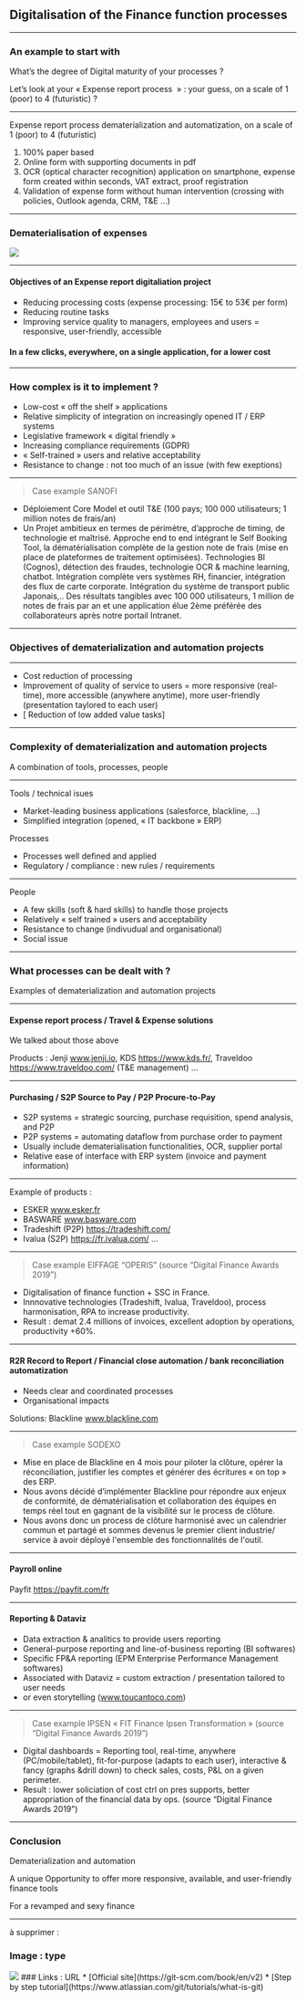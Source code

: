 ## Digitalisation of the Finance function processes

----

### An example to start with
What’s  the degree of Digital maturity of your processes ?

Let’s look at your « Expense report process  » : your guess, on a scale of 1 (poor) to 4 (futuristic) ?

----

Expense report process dematerialization and automatization, on a scale of 1 (poor) to 4 (futuristic)

1. 100% paper based
2. Online form with supporting documents in pdf
3. OCR (optical character recognition) application on smartphone, expense form created within seconds, VAT extract, proof registration
4. Validation of expense form without human intervention (crossing with policies, Outlook agenda, CRM, T&E ...)

----

### Dematerialisation of expenses

<img src="images/Jenji.png" style="background:none; border:none; box-shadow:none;"/>

----

#### Objectives of an Expense report digitaliation project

- Reducing processing costs (expense processing: 15€ to 53€ per form) 
- Reducing routine tasks 
- Improving service quality to managers, employees and users = responsive, user-friendly, accessible   

#### In a few clicks, everywhere, on a single application, for a lower cost

----

### How complex is it to implement ? 

- Low-cost « off the shelf »  applications 
- Relative simplicity of integration on increasingly opened IT / ERP systems 
- Legislative framework « digital friendly » 
- Increasing compliance requirements (GDPR)
- « Self-trained » users and relative acceptability
- Resistance to change : not too much of an issue (with few exeptions)

----

> Case example SANOFI   

- Déploiement Core Model et outil T&E (100 pays; 100 000 utilisateurs; 1 million notes de frais/an)
- Un Projet ambitieux en termes de périmètre, d’approche de timing, de technologie et maîtrisé. Approche end to end intégrant le Self Booking Tool, la dématérialisation complète de la gestion note de frais (mise en place de plateformes de traitement optimisées). Technologies BI (Cognos), détection des fraudes, technologie OCR & machine learning, chatbot. Intégration complète vers systèmes RH, financier, intégration des flux de carte corporate. Intégration du système de transport public Japonais,.. Des résultats tangibles avec 100 000 utilisateurs, 1 million de notes de frais par an et une application élue 2ème préférée des collaborateurs après notre portail Intranet.

----

### Objectives of dematerialization and automation projects   

----


- Cost reduction of processing
- Improvement of quality of service to users = more responsive (real-time), more accessible (anywhere anytime), more user-friendly (presentation taylored to each user)
- [ Reduction of low added value tasks] 

----

### Complexity of dematerialization and automation projects      


A combination of tools, processes, people   

----

Tools / technical isues
- Market-leading business applications (salesforce, blackline, …)
- Simplified integration (opened, « IT backbone » ERP)    

Processes
- Processes well defined and applied
- Regulatory / compliance : new rules / requirements

----

People
- A few skills (soft & hard skills) to handle those projects
- Relatively « self trained » users and acceptability
- Resistance to change (indivudual and organisational)
- Social issue

----

### What processes can be dealt with ?    


Examples of dematerialization and automation projects

----

#### Expense report process / Travel & Expense solutions 

We talked about those above    

Products : Jenji www.jenji.io, KDS https://www.kds.fr/, Traveldoo https://www.traveldoo.com/ (T&E management) ...

----

#### Purchasing / S2P Source to Pay / P2P Procure-to-Pay     

- S2P systems = strategic sourcing, purchase requisition, spend analysis, and P2P
- P2P systems = automating dataflow from purchase order to payment 
- Usually include dematerialisation functionalities, OCR, supplier portal
- Relative ease of interface with ERP system (invoice and payment information)

----


Example of products :   
- ESKER www.esker.fr
- BASWARE www.basware.com
- Tradeshift (P2P) https://tradeshift.com/
- Ivalua (S2P) https://fr.ivalua.com/ ...

----

> Case example EIFFAGE “OPERIS” (source “Digital Finance Awards 2019”)   

- Digitalisation of finance function + SSC in France. 
- Innnovative technologies (Tradeshift, Ivalua, Traveldoo), process harmonisation, RPA to increase productivity. 
- Result : demat 2.4 millions of invoices, excellent adoption by operations, productivity +60%.

----

#### R2R Record to Report / Financial close automation / bank reconciliation automatization 

- Needs clear and coordinated processes
- Organisational impacts

Solutions: Blackline www.blackline.com

----

> Case example SODEXO  

- Mise en place de Blackline en 4 mois pour piloter la clôture, opérer la réconciliation, justifier les comptes et générer des écritures « on top » des ERP. 
- Nous avons décidé d’implémenter Blackline pour répondre aux enjeux de conformité, de dématérialisation et collaboration des équipes en temps réel tout en gagnant de la visibilité sur le process de clôture. 
- Nous avons donc un process de clôture harmonisé avec un calendrier commun et partagé et sommes devenus le premier client industrie/
service à avoir déployé l'ensemble des fonctionnalités de l'outil.

----

#### Payroll online   

Payfit https://payfit.com/fr
 
----

#### Reporting & Dataviz 

- Data extraction & analitics to provide users reporting
- General-purpose reporting and line-of-business reporting (BI softwares)
- Specific FP&A reporting (EPM Enterprise Performance Management softwares)
- Associated with Dataviz = custom extraction / presentation tailored to user needs 
- or even storytelling (www.toucantoco.com)

----

> Case example IPSEN « FIT Finance Ipsen Transformation » (source “Digital Finance Awards 2019”)
- Digital dashboards = Reporting tool, real-time, anywhere (PC/mobile/tablet), fit-for-purpose (adapts to each user), interactive & fancy (graphs &drill down) to check sales, costs, P&L on a given perimeter.
- Result : lower soliciation of cost ctrl on pres supports, better appropriation of the financial data by ops.
(source “Digital Finance Awards 2019”)

----

### Conclusion   

Dematerialization and automation   

A unique Opportunity to offer more responsive, available, and user-friendly finance tools

For a revamped and sexy finance

----

à supprimer :
### Image : type
<img src="images/scrum-process.jpg" style="background:none; border:none; box-shadow:none;"/>
### Links : URL 
* [Official site](https://git-scm.com/book/en/v2)
* [Step by step tutorial](https://www.atlassian.com/git/tutorials/what-is-git)
